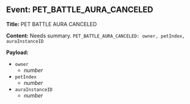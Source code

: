 ## Event: PET_BATTLE_AURA_CANCELED

**Title:** PET BATTLE AURA CANCELED

**Content:**
Needs summary.
`PET_BATTLE_AURA_CANCELED: owner, petIndex, auraInstanceID`

**Payload:**
- `owner`
  - *number*
- `petIndex`
  - *number*
- `auraInstanceID`
  - *number*